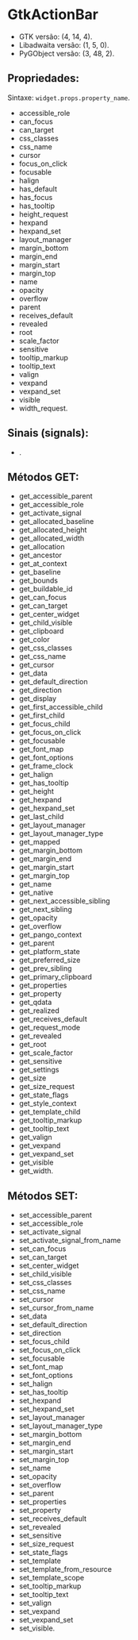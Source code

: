 # GtkActionBar

- GTK versão: (4, 14, 4).
- Libadwaita versão: (1, 5, 0).
- PyGObject versão: (3, 48, 2).

## Propriedades:

Sintaxe: `widget.props.property_name`.

- accessible_role
- can_focus
- can_target
- css_classes
- css_name
- cursor
- focus_on_click
- focusable
- halign
- has_default
- has_focus
- has_tooltip
- height_request
- hexpand
- hexpand_set
- layout_manager
- margin_bottom
- margin_end
- margin_start
- margin_top
- name
- opacity
- overflow
- parent
- receives_default
- revealed
- root
- scale_factor
- sensitive
- tooltip_markup
- tooltip_text
- valign
- vexpand
- vexpand_set
- visible
- width_request.

## Sinais (signals):

- .

## Métodos GET:

- get_accessible_parent
- get_accessible_role
- get_activate_signal
- get_allocated_baseline
- get_allocated_height
- get_allocated_width
- get_allocation
- get_ancestor
- get_at_context
- get_baseline
- get_bounds
- get_buildable_id
- get_can_focus
- get_can_target
- get_center_widget
- get_child_visible
- get_clipboard
- get_color
- get_css_classes
- get_css_name
- get_cursor
- get_data
- get_default_direction
- get_direction
- get_display
- get_first_accessible_child
- get_first_child
- get_focus_child
- get_focus_on_click
- get_focusable
- get_font_map
- get_font_options
- get_frame_clock
- get_halign
- get_has_tooltip
- get_height
- get_hexpand
- get_hexpand_set
- get_last_child
- get_layout_manager
- get_layout_manager_type
- get_mapped
- get_margin_bottom
- get_margin_end
- get_margin_start
- get_margin_top
- get_name
- get_native
- get_next_accessible_sibling
- get_next_sibling
- get_opacity
- get_overflow
- get_pango_context
- get_parent
- get_platform_state
- get_preferred_size
- get_prev_sibling
- get_primary_clipboard
- get_properties
- get_property
- get_qdata
- get_realized
- get_receives_default
- get_request_mode
- get_revealed
- get_root
- get_scale_factor
- get_sensitive
- get_settings
- get_size
- get_size_request
- get_state_flags
- get_style_context
- get_template_child
- get_tooltip_markup
- get_tooltip_text
- get_valign
- get_vexpand
- get_vexpand_set
- get_visible
- get_width.

## Métodos SET:

- set_accessible_parent
- set_accessible_role
- set_activate_signal
- set_activate_signal_from_name
- set_can_focus
- set_can_target
- set_center_widget
- set_child_visible
- set_css_classes
- set_css_name
- set_cursor
- set_cursor_from_name
- set_data
- set_default_direction
- set_direction
- set_focus_child
- set_focus_on_click
- set_focusable
- set_font_map
- set_font_options
- set_halign
- set_has_tooltip
- set_hexpand
- set_hexpand_set
- set_layout_manager
- set_layout_manager_type
- set_margin_bottom
- set_margin_end
- set_margin_start
- set_margin_top
- set_name
- set_opacity
- set_overflow
- set_parent
- set_properties
- set_property
- set_receives_default
- set_revealed
- set_sensitive
- set_size_request
- set_state_flags
- set_template
- set_template_from_resource
- set_template_scope
- set_tooltip_markup
- set_tooltip_text
- set_valign
- set_vexpand
- set_vexpand_set
- set_visible.
